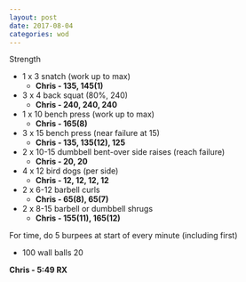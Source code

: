 ```yaml
---
layout: post
date: 2017-08-04
categories: wod
---
```


Strength
- 1 x 3 snatch (work up to max)
  - **Chris - <span>135, 145(1)</span>**
- 3 x 4 back squat (80%, 240)
  - **Chris - <span>240, 240, 240</span>**
- 1 x 10 bench press (work up to max)
  - **Chris - <span>165(8)</span>**
- 3 x 15 bench press (near failure at 15)
  - **Chris - <span>135, 135(12), 125</span>**
- 2 x 10-15 dumbbell bent-over side raises (reach failure)
  - **Chris - <span>20, 20</span>**
- 4 x 12 bird dogs (per side)
  - **Chris - <span>12, 12, 12, 12</span>**
- 2 x 6-12 barbell curls
  - **Chris - <span>65(8), 65(7)</span>**
- 2 x 8-15 barbell or dumbbell shrugs
  - **Chris - <span>155(11), 165(12)</span>**

For time, do 5 burpees at start of every minute (including first)
- 100 wall balls 20

**Chris - <span>5:49 RX</span>**
